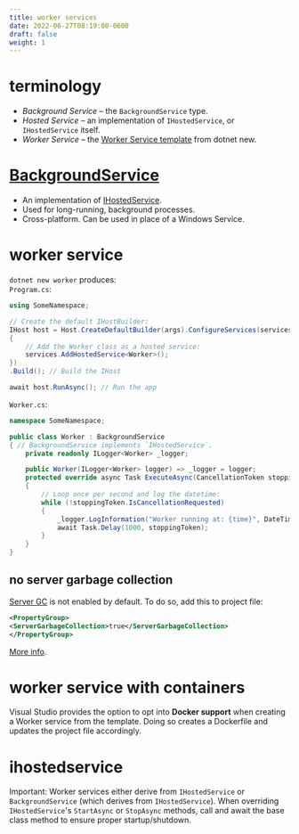 ```yaml
---
title: worker services
date: 2022-06-27T08:19:08-0600
draft: false
weight: 1
---
```


# terminology
- *Background Service* – the `BackgroundService` type.
- *Hosted Service* – an implementation of `IHostedService`, or `IHostedService` itself.
- *Worker Service* – the [Worker Service template](https://docs.microsoft.com/en-us/dotnet/core/tools/dotnet-new-sdk-templates#web-others) from dotnet new.

# [BackgroundService](https://docs.microsoft.com/en-us/dotnet/api/microsoft.extensions.hosting.backgroundservice)
- An implementation of [IHostedService](https://docs.microsoft.com/en-us/dotnet/api/microsoft.extensions.hosting.ihostedservice).
- Used for long-running, background processes.
- Cross-platform. Can be used in place of a Windows Service.

# worker service
`dotnet new worker` produces:  
`Program.cs`:
```cs
using SomeNamespace;

// Create the default IHostBuilder:
IHost host = Host.CreateDefaultBuilder(args).ConfigureServices(services =>
{
    // Add the Worker class as a hosted service:
    services.AddHostedService<Worker>();
})
.Build(); // Build the IHost

await host.RunAsync(); // Run the app
```
`Worker.cs`:
```cs
namespace SomeNamespace;

public class Worker : BackgroundService 
{ // BackgroundService implements `IHostedService`.
    private readonly ILogger<Worker> _logger;

    public Worker(ILogger<Worker> logger) => _logger = logger;
    protected override async Task ExecuteAsync(CancellationToken stoppingToken) 
    {
        // Loop once per second and log the datetime:
        while (!stoppingToken.IsCancellationRequested) 
        {
            _logger.LogInformation("Worker running at: {time}", DateTimeOffset.Now);
            await Task.Delay(1000, stoppingToken);
        }
    }
}
```
## no server garbage collection
[Server GC](https://docs.microsoft.com/en-us/dotnet/standard/garbage-collection/workstation-server-gc#server-gc) is not enabled by default. To do so, add this to project file:
```xml
<PropertyGroup>
<ServerGarbageCollection>true</ServerGarbageCollection>
</PropertyGroup>
```
[More info](https://docs.microsoft.com/en-us/dotnet/core/runtime-config/garbage-collector#workstation-vs-server).

# worker service with containers
Visual Studio provides the option to opt into **Docker support** when creating a Worker service from the template.  Doing so creates a Dockerfile and updates the project file accordingly.

# ihostedservice
<o>Important</o>: Worker services either derive from `IHostedService` or `BackgroundService` (which derives from `IHostedService`).  When overriding `IHostedService`'s `StartAsync` or `StopAsync` methods, call and await the base class method to ensure proper startup/shutdown.
